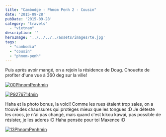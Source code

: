 ```yaml
---
title: "Cambodge - Phnom Penh 2 - Cousin"
date: '2015-09-28'
pubDate: '2015-09-28'
category: "travels"
  - "vietnam"
description: ''
heroImage: '../../../../assets/images/te.jpg'
tags:
  - "cambodia"
  - "cousin"
  - "phnom-penh"
---
```


Puis après avoir mangé, on a rejoin la résidence de Doug. Chouette de profiter d'une vue à 360 deg sur la ville!

[![00PhnomPenhmin](http://malparty.fr/wp-content/uploads/2015/09/00PhnomPenhmin.jpg)](http://malparty.fr/wp-content/uploads/2015/09/00PhnomPenh.jpg)

[![P9276714min](http://malparty.fr/wp-content/uploads/2015/09/P9276714min.jpg)](http://malparty.fr/wp-content/uploads/2015/09/P9276714.jpg)

Haha et la photo bonus, la voici! Comme les rues étaient trop sales, on a trouvé des chaussures qui protèges mieux que les tongues :D Je déteste les crocs, je n'ai pas changé, mais quand c'est kikou kawai, pas possible de résister, je les adores :D Haha pensée pour toi Maxence :D

[![13PhnomPenhmin](http://malparty.fr/wp-content/uploads/2015/09/13PhnomPenhmin.jpg)](http://malparty.fr/wp-content/uploads/2015/09/13PhnomPenh.jpg)
